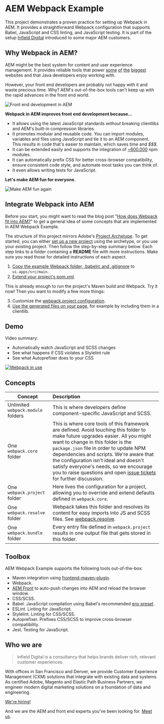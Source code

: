 # AEM Webpack Example

This project demonstrates a proven practice for setting up Webpack in AEM. It provides a straightforward Webpack configuration that supports Babel, JavaScript and CSS linting, and JavaScript testing. It is part of the setup [Infield Digital](http://www.infielddigital.com/) introduced to some major AEM customers.

## Why Webpack in AEM?

AEM might be the best system for content and user experience management. It provides reliable tools that power [some](http://store.nike.com/) [of](https://aws.amazon.com/) [the](https://www.chase.com/) [biggest](https://www.salesforce.com/) websites and that Java developers enjoy working with.

However, your front end developers are probably not happy with it and waste precious time. Why? AEM's out-of-the-box tools can't keep up with the rapid advances in the front end world.

![Front end development in AEM](https://i.imgur.com/vKwoLvU.jpg)

**Webpack in AEM improves front end development because...**

- It allows using the latest JavaScript standards _without_ breaking clientlibs and AEM's built-in compression libraries.
- It promotes modular and reusable code. You can import modules, variables and files using JavaScript and tie it to an AEM component. This results in code that's easier to maintain, which saves time and _$$$_.
- It can be extended easily and supports the integration of [~600.000](http://www.modulecounts.com/) npm modules.
- It can automatically prefix CSS for better cross-browser compatibility, ensure consistent code style, and automate most tasks you can think of.
- It even allows writing tests for JavaScript.

**Let's make AEM fun for everyone.**

![Make AEM fun again](https://i.imgur.com/t37OlGq.jpg)

## Integrate Webpack into AEM

Before you start, you might want to read the blog post "[How does Webpack fit into AEM?](https://www.infielddigital.com/blog/webpack-in-aem/)" to get a general idea of some concepts that are implemented in AEM Webpack Example.

The structure of this project mirrors Adobe's [Project Archetype](https://github.com/Adobe-Marketing-Cloud/aem-project-archetype/tree/master/src/main/archetype). To get started, you can either [set up a new project](https://github.com/Adobe-Marketing-Cloud/aem-project-archetype) using the archetype, or you use your existing project. Then follow the step-by-step summary below. Each step links to a folder containing a **README** file with more instructions. Make sure you read those for detailed instructions of each aspect.

1. [Copy the example Webpack folder, .babelrc and .gitignore](ui.apps/src/main) to `ui.apps/src/main`.
2. [Extend your project's pom.xml](ui.apps).

This is already enough to run the project's Maven build and Webpack. Try it now! Then you want to modify a few more things:

3. Customize the [webpack.project configuration](ui.apps/src/main/webpack.project/index.js).
4. [Use the generated files on your page](ui.apps/src/main/content/jcr_root/apps/__appsFolderName__/clientlibs/clientlib-components), for example by including them in a clientlib.

## Demo

Video summary:

- Automatically watch JavaScript and SCSS changes
- See what happens if CSS violates a Stylelint rule
- See what Autoprefixer does to your CSS

[![Webpack in use](https://www.infielddigital.com/shared/aem-webpack-example-demo-thumbnail.jpg)](https://www.youtube.com/watch?v=FqrKe6ieyWg)

## Concepts

Concept | Description                                                                 
---     | :---
Unlimited `webpack.module` folders | This is where developers define component-specific JavaScript and SCSS.
One `webpack.core` folder | This is where core tools of this framework are defined. Avoid touching this folder to make future upgrades easier. All you might want to change in this folder is the `package.json` file in order to update NPM dependencies and scripts. We're aware that the configuration isn't ideal and doesn't satisfy everyone's needs, so we encourage you to raise questions and open [issue tickets](https://github.com/infielddigital/aem-webpack-example/issues) for further discussion.
One `webpack.project` folder | Here lives the configuration for a project, allowing you to override and extend defaults defined in `webpack.core`.
One `webpack.resolve` folder | Webpack takes this folder and resolves its content for easy imports into JS and SCSS files. See [webpack.resolve](ui.apps/src/main/content/jcr_root/apps/__appsFolderName__/components/webpack.resolve).
One `webpack.bundle` folder | Every entry file defined in `webpack.project` results in one output file that gets stored in this folder.

## Toolbox

AEM Webpack Example supports the following tools out-of-the-box:

- Maven integration using [frontend-maven-plugin](https://github.com/eirslett/frontend-maven-plugin).
- Webpack.
- [AEM Front](https://kevinw.de/aem-front/) to auto-push changes into AEM and reload the browser window.
- CSS/SCSS.
- Babel. JavaScript compilation using Babel's recommended [env preset](http://babeljs.io/docs/plugins/preset-env/).
- ESLint. Linting for JavaScript.
- Stylelint. Linting for CSS/SCSS.
- Autoprefixer. Prefixes CSS/SCSS to improve cross-browser compatibility.
- Jest. Testing for JavaScript.

## Who we are

> Infield Digital is a consultancy that helps brands deliver rich, relevant customer experiences.

With offices in San Francisco and Denver, we provide Customer Experience Management (CXM) solutions that integrate with existing data and systems. As certified Adobe, Magento and Elastic Path Business Partners, we engineer modern digital marketing solutions on a foundation of data and engineering.

[We're hiring!](https://www.infielddigital.com/careers/)

And we are the AEM and front end experts you've been looking for. [Meet us](https://www.infielddigital.com/).
